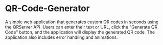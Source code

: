 # QR-Code-Generator
A simple web application that generates custom QR codes in seconds using the QRServer API. Users can enter their text or URL, click the "Generate QR Code" button, and the application will display the generated QR code. The application also includes error handling and animations.
